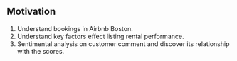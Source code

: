 ## Motivation
1. Understand bookings in Airbnb Boston.
2. Understand key factors effect listing rental performance.
3. Sentimental analysis on customer comment and discover its relationship with the scores.